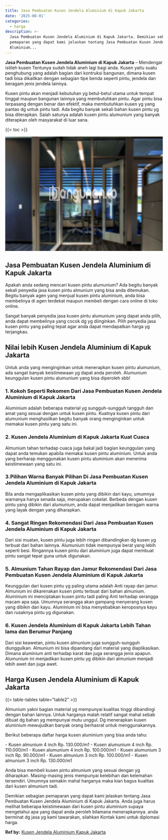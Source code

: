 ```yaml
---
title: Jasa Pembuatan Kusen Jendela Aluminium di Kapuk Jakarta
date: '2025-08-01'
categories:
  - harga
description: >-
  Jasa Pembuatan Kusen Jendela Aluminium di Kapuk Jakarta. Demikian sebagian
  pemaparan yang dapat kami jelaskan tentang Jasa Pembuatan Kusen Jendela
  Aluminium...
---
```


**Jasa Pembuatan Kusen Jendela Aluminium di Kapuk Jakarta** – Mendengar istileh kusen Tentunya sudah tidak aneh lagi bagi anda. Kusen yaitu suatu penghubung yang adalah bagian dari kontruksi bangunan, dimana kusen tadi bisa dikaitkan dengan sebagian tipe benda seperti pintu, jendela dan beragam jenis jendela lainnya.

Kusen pintu akan menjadi kebutuhan yg betul-betul utama untuk tempat tinggal maupun bangunan lainnya yang membutuhkan pintu. Agar pintu bisa terpasang dengan benar dan efektif, maka membutuhkan kusen yg yang pantas dg untuk pintu tadi. Ada begitu banyak sekali bahan kusen pintu yg bisa diterapkan. Salah satunya adalah kusen pintu alumunium yang banyak diterapkan oleh masyarakat di luar sana.

{{< toc >}}

![Jasa Pembuatan Kusen Jendela Aluminium di Kapuk Jakarta](/images/harga-kusen-jendela-alumunium-12.png)

## Jasa Pembuatan Kusen Jendela Aluminium di Kapuk Jakarta

Apakah anda sedang mencari kusen pintu alumunium? Ada begitu banyak sekali penyedia jasa kusen pintu almunium yang bisa anda ditemukan. Begitu banyak agen yang menjual kusen pintu aluminium, anda bisa membelinya di agen terdekat maupun membeli dengan cara online di toko online.

Sangat banyak penyedia jasa kusen pintu alumunium yang dapat anda pilih, anda dapat membelinya yang cocok dg yg diinginkan. Pilih penyedia jasa kusen pintu yang paling tepat agar anda dapat mendapatkan harga yg terjangkau.

## Nilai lebih Kusen Jendela Aluminium di Kapuk Jakarta

Untuk anda yang menginginkan untuk menerapkan kusen pintu alumunium, ada sangat banyak keistimewaan yg dapat anda peroleh. Alumunium keunggulan kusen pintu alumunium yang bisa diperoleh sbb!

### 1\. Kokoh Seperti Rekomen Dari Jasa Pembuatan Kusen Jendela Aluminium di Kapuk Jakarta

Aluminium adalah beberapa material yg sungguh-sungguh tangguh dan amat yang sesuai dengan untuk kusen pintu. Kuatnya kusen pintu dari alumunium menghasilkan begitu banyak orang menginginkan untuk memakai kusen pintu yang satu ini.

### 2\. Kusen Jendela Aluminium di Kapuk Jakarta Kuat Cuaca

Almunium tahan terhadap cuaca juga bakal jadi bagian keunggulan yang dapat anda temukan apabila memakai kusen pintu aluminium. Untuk anda yang berharap menggunakan kusen pintu aluminium akan menerima keistimewaan yang satu ini.

### 3.Pilihan Warna Banyak Pilihan Di Jasa Pembuatan Kusen Jendela Aluminium di Kapuk Jakarta

Bila anda mengaplikasikan kusen pintu yang dibikin dari kayu, umumnya warnanya hanya senada saja, merupakan cokelat. Berbeda dengan kusen pintu yang dibikin dari alumunium, anda dapat menjadikan beragam warna yang layak dengan yang diharapkan.

### 4\. Sangat Ringan Rekomendasi Dari Jasa Pembuatan Kusen Jendela Aluminium di Kapuk Jakarta

Dari sisi muatan, kusen pintu juga lebih ringan dibandingkan dg kusen yg terbuat dari bahan lainnya. Alumunium tidak mempunyai berat yang lebih seperti besi. Ringannya kusen pintu dari aluminium juga dapat membuat pintu sangat tepat guna untuk digunakan.

### 5\. Almunium Tahan Rayap dan Jamur Rekomendasi Dari Jasa Pembuatan Kusen Jendela Aluminium di Kapuk Jakarta

Keunggulan dari kusen pintu yg paling utama adalah Anti rayap dan jamur. Almunium ini dikarenakan kusen pintu terbuat dari bahan almunium. Aluminium ini menciptakan kusen pintu tadi paling Anti terhadap serangga macam apa saja. Umumnya serangga akan gampang menyerang kusen yang dibikin dari kayu. Aluminium ini bisa menyebabkan keroposnya kayu dan rusaknya pintu yg digunakan.

### 6\. Kusen Jendela Aluminium di Kapuk Jakarta Lebih Tahan lama dan Berumur Panjang

Dari sisi keawetan, pintu kusen almunium juga sungguh-sungguh diunggulkan. Almunium ini bisa dipandang dari material yang diaplikasikan. Dimana aluminium anti terhadap karat dan juga serangga jenis apapun. Alumunium ini menjadikan kusen pintu yg dibikin dari almunium menjadi lebih awet dan juga awet.

## Harga Kusen Jendela Aluminium di Kapuk Jakarta

{{< table-tables table="table2" >}}

Almunium yakni bagian material yg mempunyai kualitas tinggi dibandingi dengan bahan lainnya. Untuk harganya malah relatif sangat mahal sebab dibuat dg bahan yg mempunyai mutu unggul. Dg menerapkan kusen aluminium mewujudkan banyak orang berhasrat untuk menggunakannya.

Berikut beberapa daftar harga kusen aluminium yang bisa anda tahu:

\- Kusen almunium 4 inch Rp. 130.000/m1 - Kusen alumunium 4 inch Rp. 110.000/m1 - Kusen alumunium 4 inch Rp. 100.000/m1 - Kusen alumunium 3 inch Rp. 90.000/m1 - Kusen almunium 3 inch Rp. 100.000/m1 - Kusen almunium 3 inch Rp. 130.000/m1

Anda bisa membeli kusen pintu almunium yang sesuai dengan yg diharapkan. Masing-masing jenis mempunyai kelebihan dan kelemahan tersendiri. Umumnya semakin mahal harganya maka kian bagus kualitas dari kusen almunium tadi.

Demikian sebagian pemaparan yang dapat kami jelaskan tentang Jasa Pembuatan Kusen Jendela Aluminium di Kapuk Jakarta. Anda juga harus melihat beberapa keistimewaan dari kusen pintu aluminium supaya mengetahui apa yang dapat anda peroleh bilamana menerapkannya. anda berminat dg jasa yg kami tawarakan, silahkan Kontak kami untuk diplomasi harga.

**Ref by:** [Kusen Jendela Aluminium Kapuk Jakarta](https://id.wikipedia.org/wiki/Kusen)
